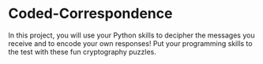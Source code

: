 # Coded-Correspondence
In this project, you will use your Python skills to decipher the messages you receive and to encode your own responses! Put your programming skills to the test with these fun cryptography puzzles.

